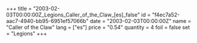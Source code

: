+++
title = "2003-02-03T00:00:00Z_Legions_Caller_of_the_Claw_[es]_false"
id = "f4ec7a52-aac7-4940-bb95-6951ef57066b"
date = "2003-02-03T00:00:00Z"
name = "Caller of the Claw"
lang = ["es"]
price = "0.54"
quantity = 4
foil = false
set = "Legions"
+++
